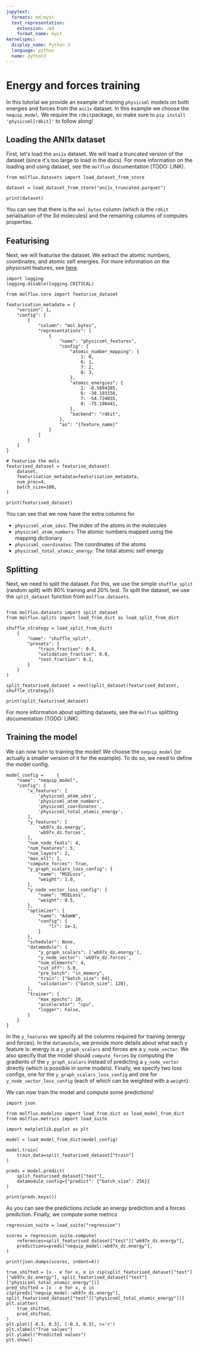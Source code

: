 ```yaml
---
jupytext:
  formats: md:myst
  text_representation:
    extension: .md
    format_name: myst
kernelspec:
  display_name: Python 3
  language: python
  name: python3
---
```


# Energy and forces training

In this tutorial we provide an example of training ``physicsml`` models on both energies and forces from the ``ani1x``
dataset. In this example we choose the ``nequip_model``. We require the ``rdkit``package, so make sure to
``pip install 'physicsml[rdkit]'`` to follow along!


## Loading the ANI1x dataset

First, let's load the ``ani1x`` dataset. We will load a truncated version of the dataset (since it's too large to load
in the docs). For more information on the loading and using dataset, see the ``molflux`` documentation (TODO: LINK).

```{code-cell} ipython3
from molflux.datasets import load_dataset_from_store

dataset = load_dataset_from_store("ani1x_truncated.parquet")

print(dataset)
```

You can see that there is the ``mol_bytes`` column (which is the ``rdkit`` serialisation of the 3d molecules) and the
remaining columns of computes properties.


## Featurising

Next, we will featurise the dataset. We extract the atomic numbers, coordinates, and atomic self energies. For more
information on the physicsml features, see [here](../features/intro.md).

```{code-cell} ipython3
import logging
logging.disable(logging.CRITICAL)

from molflux.core import featurise_dataset

featurisation_metadata = {
    "version": 1,
    "config": [
        {
            "column": "mol_bytes",
            "representations": [
                {
                    "name": "physicsml_features",
                    "config": {
                        "atomic_number_mapping": {
                            1: 0,
                            6: 1,
                            7: 2,
                            8: 3,
                        },
                        "atomic_energies": {
                            1: -0.5894385,
                            6: -38.103158,
                            7: -54.724035,
                            8: -75.196441,
                        },
                        "backend": "rdkit",
                    },
                    "as": "{feature_name}"
                }
            ]
        }
    ]
}

# featurise the mols
featurised_dataset = featurise_dataset(
    dataset,
    featurisation_metadata=featurisation_metadata,
    num_proc=4,
    batch_size=100,
)

print(featurised_dataset)
```

You can see that we now have the extra columns for
* ``physicsml_atom_idxs``: The index of the atoms in the molecules
* ``physicsml_atom_numbers``: The atomic numbers mapped using the mapping dictionary
* ``physicsml_coordinates``: The coordinates of the atoms
* ``physicsml_total_atomic_energy``: The total atomic self energy

## Splitting

Next, we need to split the dataset. For this, we use the simple ``shuffle_split`` (random split) with 80% training and
20% test. To split the dataset, we use the ``split_dataset`` function from ``molflux.datasets``.

```{code-cell} ipython3

from molflux.datasets import split_dataset
from molflux.splits import load_from_dict as load_split_from_dict

shuffle_strategy = load_split_from_dict(
    {
        "name": "shuffle_split",
        "presets": {
            "train_fraction": 0.8,
            "validation_fraction": 0.0,
            "test_fraction": 0.2,
        }
    }
)

split_featurised_dataset = next(split_dataset(featurised_dataset, shuffle_strategy))

print(split_featurised_dataset)
```
For more information about splitting datasets, see the ``molflux`` splitting documentation (TODO: LINK).

## Training the model

We can now turn to training the model! We choose the ``nequip_model`` (or actually a smaller version of it for the example).
To do so, we need to define the model config.

```{code-cell} ipython3
model_config =     {
    "name": "nequip_model",
    "config": {
        "x_features": [
            'physicsml_atom_idxs',
            'physicsml_atom_numbers',
            'physicsml_coordinates',
            'physicsml_total_atomic_energy',
        ],
        "y_features": [
            'wb97x_dz.energy',
            'wb97x_dz.forces',
        ],
        "num_node_feats": 4,
        "num_features": 5,
        "num_layers": 2,
        "max_ell": 1,
        "compute_forces": True,
        "y_graph_scalars_loss_config": {
            "name": "MSELoss",
            "weight": 1.0,
        },
        "y_node_vector_loss_config": {
            "name": "MSELoss",
            "weight": 0.5,
        },
        "optimizer": {
            "name": "AdamW",
            "config": {
                "lr": 1e-3,
            }
        },
        "scheduler": None,
        "datamodule": {
            "y_graph_scalars": ['wb97x_dz.energy'],
            "y_node_vector": 'wb97x_dz.forces',
            "num_elements": 4,
            "cut_off": 5.0,
            "pre_batch": "in_memory",
            "train": {"batch_size": 64},
            "validation": {"batch_size": 128},
        },
        "trainer": {
            "max_epochs": 10,
            "accelerator": "cpu",
            "logger": False,
        }
    }
}
```

In the ``y_features`` we specify all the columns required for training (energy and forces). In the ``datamodule``, we provide
more details about what each y feature is: energy is a ``y_graph_scalars`` and forces are a ``y_node_vector``. We also
specify that the model should ``compute_forces`` by computing the gradients of the ``y_graph_scalars`` instead of predicting
a ``y_node_vector`` directly (which is possible in some models). Finally, we specify two loss configs, one for the
``y_graph_scalars_loss_config`` and one for ``y_node_vector_loss_config`` (each of which can be weighted with a ``weight``).

We can now train the model and compute some predictions!

```{code-cell} ipython3
import json

from molflux.modelzoo import load_from_dict as load_model_from_dict
from molflux.metrics import load_suite

import matplotlib.pyplot as plt

model = load_model_from_dict(model_config)

model.train(
    train_data=split_featurised_dataset["train"]
)

preds = model.predict(
    split_featurised_dataset["test"],
    datamodule_config={"predict": {"batch_size": 256}}
)

print(preds.keys())
```

As you can see the predictions include an energy prediction and a forces prediction. Finally, we compute some metrics

```{code-cell} ipython3
regression_suite = load_suite("regression")

scores = regression_suite.compute(
    references=split_featurised_dataset["test"]["wb97x_dz.energy"],
    predictions=preds["nequip_model::wb97x_dz.energy"],
)

print(json.dumps(scores, indent=4))

true_shifted = [x - e for x, e in zip(split_featurised_dataset["test"]["wb97x_dz.energy"], split_featurised_dataset["test"]["physicsml_total_atomic_energy"])]
pred_shifted = [x - e for x, e in zip(preds["nequip_model::wb97x_dz.energy"], split_featurised_dataset["test"]["physicsml_total_atomic_energy"])]
plt.scatter(
    true_shifted,
    pred_shifted,
)
plt.plot([-0.3, 0.3], [-0.3, 0.3], c='r')
plt.xlabel("True values")
plt.ylabel("Predicted values")
plt.show()
```
